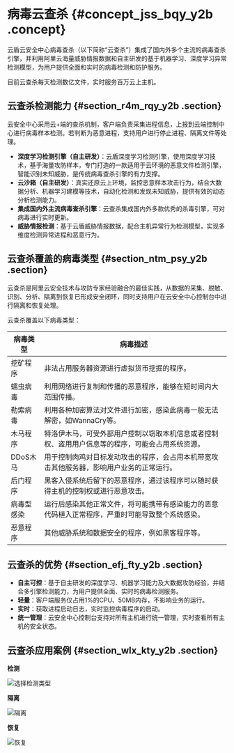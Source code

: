 # 病毒云查杀 {#concept_jss_bqy_y2b .concept}

云盾云安全中心病毒查杀（以下简称“云查杀”）集成了国内外多个主流的病毒查杀引擎，并利用阿里云海量威胁情报数据和自主研发的基于机器学习、深度学习异常检测模型，为用户提供全面和实时的病毒检测和防护服务。

目前云查杀每天检测数亿文件，实时服务百万云上主机。

## 云查杀检测能力 {#section_r4m_rqy_y2b .section}

云安全中心采用云+端的查杀机制，客户端负责采集进程信息，上报到云端控制中心进行病毒样本检测。若判断为恶意进程，支持用户进行停止进程、隔离文件等处理。

-   **深度学习检测引擎（自主研发）**：云盾深度学习检测引擎，使用深度学习技术，基于海量攻防样本，专门打造的一款适用于云环境的恶意文件检测引擎，智能识别未知威胁，是传统病毒查杀引擎的有力支撑。
-   **云沙箱（自主研发）**：真实还原云上环境，监控恶意样本攻击行为，结合大数据分析、机器学习建模等技术，自动化检测和发现未知威胁，提供有效的动态分析检测能力。
-   **集成国内外主流病毒查杀引擎**：云查杀集成国内外多款优秀的杀毒引擎，可对病毒进行实时更新。
-   **威胁情报检测**：基于云盾威胁情报数据，配合主机异常行为检测模型，实现多维度检测异常进程和恶意行为。

## 云查杀覆盖的病毒类型 {#section_ntm_psy_y2b .section}

云查杀是阿里云安全技术与攻防专家经验融合的最佳实践，从数据的采集、脱敏、识别、分析、隔离到恢复已形成安全闭环，同时支持用户在云安全中心控制台中进行隔离和恢复处理。

云查杀覆盖以下病毒类型：

|病毒类型|病毒描述|
|----|----|
|挖矿程序|非法占用服务器资源进行虚拟货币挖掘的程序。|
|蠕虫病毒|利用网络进行复制和传播的恶意程序，能够在短时间内大范围传播。|
|勒索病毒|利用各种加密算法对文件进行加密，感染此病毒一般无法解密，如WannaCry等。|
|木马程序|特洛伊木马，可受外部用户控制以窃取本机信息或者控制权、盗用用户信息等的程序，可能会占用系统资源。|
|DDoS木马|用于控制肉鸡对目标发动攻击的程序，会占用本机带宽攻击其他服务器，影响用户业务的正常运行。|
|后门程序|黑客入侵系统后留下的恶意程序，通过该程序可以随时获得主机的控制权或进行恶意攻击。|
|病毒型感染|运行后感染其他正常文件，将可能携带有感染能力的恶意代码植入正常程序，严重时可能导致整个系统感染。|
|恶意程序|其他威胁系统和数据安全的程序，例如黑客程序等。|

## 云查杀的优势 {#section_efj_fty_y2b .section}

-   **自主可控**：基于自主研发的深度学习、机器学习能力及大数据攻防经验，并结合多引擎检测能力，为用户提供全面、实时的病毒检测服务。
-   **轻量**：客户端服务仅占用1%的CPU、50MB内存，不影响业务的运行。
-   **实时**：获取进程启动日志，实时监控病毒程序的启动。
-   **统一管理**：云安全中心控制台支持对所有主机进行统一管理，实时查看所有主机的安全状态。

## 云查杀应用案例 {#section_wlx_kty_y2b .section}

**检测**

![选择检测类型](http://static-aliyun-doc.oss-cn-hangzhou.aliyuncs.com/assets/img/18946/156618097810818_zh-CN.png)

**隔离**

![隔离](http://static-aliyun-doc.oss-cn-hangzhou.aliyuncs.com/assets/img/18946/156618097910819_zh-CN.png)

**恢复**

![恢复](http://static-aliyun-doc.oss-cn-hangzhou.aliyuncs.com/assets/img/18946/156618097910820_zh-CN.png)


